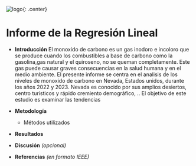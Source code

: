 ![logo](https://github.com/user-attachments/assets/475e8826-632f-431d-bf48-e27c1ae5d859){: .center}
# Informe de la Regresión Lineal

- **Introducción**
El monoxido de carbono es un gas inodoro e incoloro que se produce  cuando los combustibles a  base de carbono  como la gasolina,gas natural y el quiroseno, no se queman completamente. Este gas puede causar  graves consecuencias en la salud humana y en el medio ambiente.
El presente informe  se centra en el analisis de los niveles  de monoxido de carbono en Nevada, Estados unidos,  durante los años 2022 y 2023. Nevada es conocido por sus amplios desiertos, centro turísticos y rápido cremiento demográfico, ..
El objetivo de este  estudio es examinar las tendencias 



- **Metodología**
  - Métodos utilizados
- **Resultados**
- **Discusión** _(opcional)_
- **Referencias** _(en formato IEEE)_

